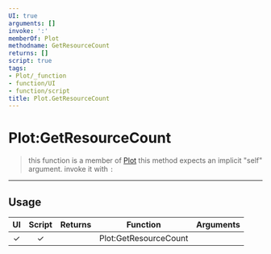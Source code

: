 ```yaml
---
UI: true
arguments: []
invoke: ':'
memberOf: Plot
methodname: GetResourceCount
returns: []
script: true
tags:
- Plot/_function
- function/UI
- function/script
title: Plot.GetResourceCount
---
```

# Plot:GetResourceCount
> this function is a member of [Plot](civ-6/lua/Plot.md)
> this method expects an implicit "self" argument. invoke it with `:`
-----
## Usage
|  UI | Script | Returns | Function | Arguments |
|:---:|:------:|-------:|:--------:|:---------|
|✓|✓||Plot:GetResourceCount||
